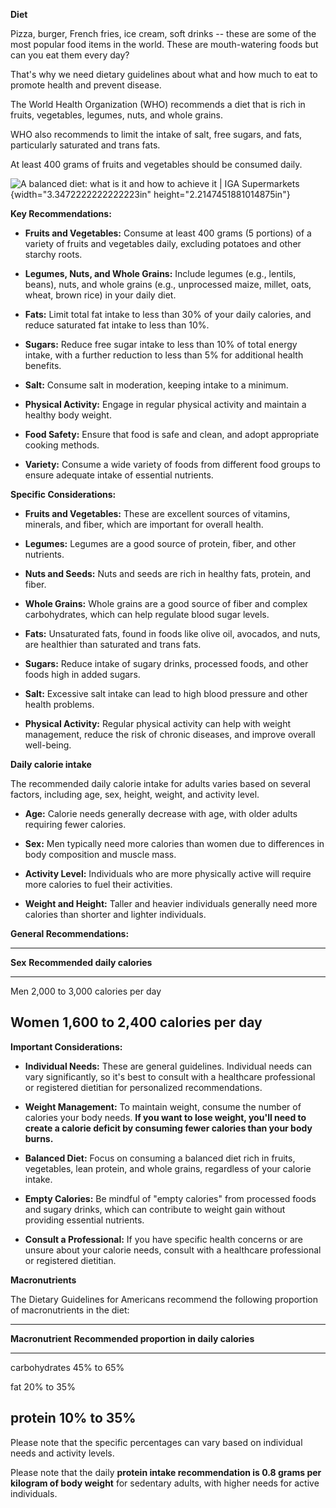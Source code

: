**Diet**

Pizza, burger, French fries, ice cream, soft drinks -- these are some of
the most popular food items in the world. These are mouth-watering foods
but can you eat them every day?

That's why we need dietary guidelines about what and how much to eat to
promote health and prevent disease.

The World Health Organization (WHO) recommends a diet that is rich in
fruits, vegetables, legumes, nuts, and whole grains.

WHO also recommends to limit the intake of salt, free sugars, and fats,
particularly saturated and trans fats.

At least 400 grams of fruits and vegetables should be consumed daily.

![A balanced diet: what is it and how to achieve it \| IGA
Supermarkets](media/image1.jpeg){width="3.3472222222222223in"
height="2.2147451881014875in"}

**Key Recommendations:**

- **Fruits and Vegetables:** Consume at least 400 grams (5 portions) of
  a variety of fruits and vegetables daily, excluding potatoes and other
  starchy roots.

- **Legumes, Nuts, and Whole Grains:** Include legumes (e.g., lentils,
  beans), nuts, and whole grains (e.g., unprocessed maize, millet, oats,
  wheat, brown rice) in your daily diet.

- **Fats:** Limit total fat intake to less than 30% of your daily
  calories, and reduce saturated fat intake to less than 10%.

- **Sugars:** Reduce free sugar intake to less than 10% of total energy
  intake, with a further reduction to less than 5% for additional health
  benefits.

- **Salt:** Consume salt in moderation, keeping intake to a minimum.

- **Physical Activity:** Engage in regular physical activity and
  maintain a healthy body weight.

- **Food Safety:** Ensure that food is safe and clean, and adopt
  appropriate cooking methods.

- **Variety:** Consume a wide variety of foods from different food
  groups to ensure adequate intake of essential nutrients.

**Specific Considerations:**

- **Fruits and Vegetables:** These are excellent sources of vitamins,
  minerals, and fiber, which are important for overall health.

- **Legumes:** Legumes are a good source of protein, fiber, and other
  nutrients.

- **Nuts and Seeds:** Nuts and seeds are rich in healthy fats, protein,
  and fiber.

- **Whole Grains:** Whole grains are a good source of fiber and complex
  carbohydrates, which can help regulate blood sugar levels.

- **Fats:** Unsaturated fats, found in foods like olive oil, avocados,
  and nuts, are healthier than saturated and trans fats.

- **Sugars:** Reduce intake of sugary drinks, processed foods, and other
  foods high in added sugars.

- **Salt:** Excessive salt intake can lead to high blood pressure and
  other health problems.

- **Physical Activity:** Regular physical activity can help with weight
  management, reduce the risk of chronic diseases, and improve overall
  well-being.

**Daily calorie intake**

The recommended daily calorie intake for adults varies based on several
factors, including age, sex, height, weight, and activity level.

- **Age:** Calorie needs generally decrease with age, with older adults
  requiring fewer calories.

- **Sex:** Men typically need more calories than women due to
  differences in body composition and muscle mass.

- **Activity Level:** Individuals who are more physically active will
  require more calories to fuel their activities.

- **Weight and Height:** Taller and heavier individuals generally need
  more calories than shorter and lighter individuals.

**General Recommendations:**

  -----------------------------------------------------------------------
  **Sex**                             **Recommended daily calories**
  ----------------------------------- -----------------------------------
  Men                                 2,000 to 3,000 calories per day

  Women                               1,600 to 2,400 calories per day
  -----------------------------------------------------------------------

**Important Considerations:**

- **Individual Needs:** These are general guidelines. Individual needs
  can vary significantly, so it\'s best to consult with a healthcare
  professional or registered dietitian for personalized recommendations.

- **Weight Management:** To maintain weight, consume the number of
  calories your body needs. **If you want to lose weight, you\'ll need
  to create a calorie deficit by consuming fewer calories than your body
  burns.**

- **Balanced Diet:** Focus on consuming a balanced diet rich in fruits,
  vegetables, lean protein, and whole grains, regardless of your calorie
  intake.

- **Empty Calories:** Be mindful of \"empty calories\" from processed
  foods and sugary drinks, which can contribute to weight gain without
  providing essential nutrients.

- **Consult a Professional:** If you have specific health concerns or
  are unsure about your calorie needs, consult with a healthcare
  professional or registered dietitian.

**Macronutrients**

The Dietary Guidelines for Americans recommend the following proportion
of macronutrients in the diet:

  -----------------------------------------------------------------------
  **Macronutrient**                   **Recommended proportion in daily
                                      calories**
  ----------------------------------- -----------------------------------
  carbohydrates                       45% to 65%

  fat                                 20% to 35%

  protein                             10% to 35%
  -----------------------------------------------------------------------

Please note that the specific percentages can vary based on individual
needs and activity levels. 

Please note that the daily **protein intake recommendation is 0.8 grams
per kilogram of body weight** for sedentary adults, with higher needs
for active individuals. 

